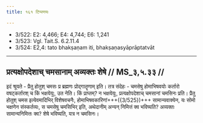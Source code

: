 ```yaml
---
title: १६१ टिप्पणयः

---
```

- 3/522: E2: 4,466; E4: 4,744; E6: 1,241
- 3/523: Vgl. Tait.S. 6.2.11.4
- 3/524: E2,4: tato bhakṣaṇam iti, bhakṣaṇasyāprāptatvāt

____________________________________________


## प्रत्यक्षोपदेशाच् चमसानाम् अव्यक्तः शेषे // MS_३,५.३३ //

इदं श्रूयते - प्रैतु होतुश् चमसः प्र ब्रह्मणः प्रोद्गातॄणाम् इति। तत्र संदेहः - चमसेषु होमाभिषवयोः कर्तारो वषट्कर्तारश् च किं भक्षयेयुः, उत नेति। किं प्राप्तम्? न भक्षयेयुः, प्रत्यक्षोपदेशाच् चमसानां चमसिनः प्रति। प्रैतु होतुश् चमस इत्येवमादिभिर् विशेषवचनैः, होमाभिषवकारिणां+++({3/525})+++ सामान्यवाक्येन, यः सोमो भक्षणेन संस्कर्तव्यः, स चमसेषु चमसिभिर् इति, अथेदानीम् अन्यन् निमित्तं क्व भविष्यति? अव्यक्तः सामान्यनिमित्तः क्व? शेषे भविष्यति, यत्र न चमसिनः।
